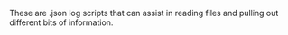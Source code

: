 These are .json log scripts that can assist in reading files and pulling out different bits of information. 
